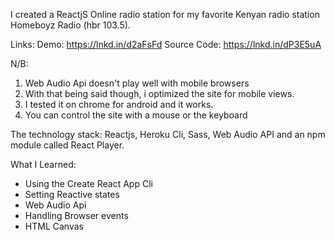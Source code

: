 
I created a ReactjS Online radio station for my favorite Kenyan radio station Homeboyz Radio (hbr 103.5).

Links: 
Demo: https://lnkd.in/d2aFsFd
Source Code: https://lnkd.in/dP3E5uA

N/B: 
1. Web Audio Api doesn't play well with mobile browsers
2. With that being said though, i optimized the site for mobile views.
3. I tested it on chrome for android and it works.
4. You can control the site with a mouse or the keyboard

The technology stack: 
Reactjs, Heroku Cli, Sass, Web Audio API and an npm module called React Player.

What I Learned:
* Using the Create React App Cli
* Setting Reactive states
* Web Audio Api
* Handling Browser events
* HTML Canvas 
